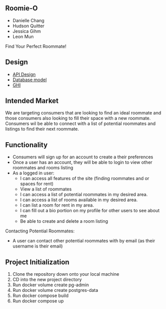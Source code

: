 ## Roomie-O

* Danielle Chang
* Hudson Quitter
* Jessica Gihm
* Leon Mun

Find Your Perfect Roommate!

## Design

* [API Design](http://localhost:8000/docs)
* [Database model](data-model.MD)
* [GHI](ghi.MD)

## Intended Market

We are targeting consumers that are looking to find an ideal roommate and those consumers also looking to fill their space with a new roommate. Consumers wil be able to connect with a list of potential roommates and listings to find their next roommate.

## Functionality

- Consumers will sign up for an account to create a their preferences
- Once a user has an account, they will be able to login to view other roommates and rooms listing
- As a logged in user:
    - I can access all features of the site (finding roommates and or spaces for rent)
    - View a list of roommates
    - I can access a list of potential roommates in my desired area.
    - I can access a list of rooms available in my desired area.
    - I can list a room for rent in my area.
    - I can fill out a bio portion on my profile for other users to see about me
    - Be able to create and delete a room listing

Contacting Potential Roommates:
- A user can contact other potential roommates with by email (as their username is their email)

## Project Initialization

1. Clone the repository down onto your local machine
2. CD into the  new project directory
3. Run docker volume create pg-admin
4. Run docker volume create postgres-data
5. Run docker compose build
6. Run docker compose up

